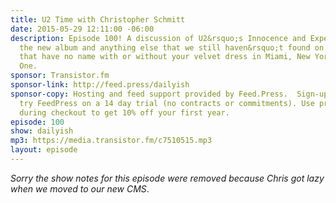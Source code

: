 ```yaml
---
title: U2 Time with Christopher Schmitt
date: 2015-05-29 12:11:00 -06:00
description: Episode 100! A discussion of U2&rsquo;s Innocence and Experience tour,
  the new album and anything else that we still haven&rsquo;t found on the streets
  that have no name with or without your velvet dress in Miami, New York or California.
  One.
sponsor: Transistor.fm
sponsor-link: http://feed.press/dailyish
sponsor-copy: Hosting and feed support provided by Feed.Press.  Sign-up today and
  try FeedPress on a 14 day trial (no contracts or commitments). Use promo code "dailyish"
  during checkout to get 10% off your first year.
episode: 100
show: dailyish
mp3: https://media.transistor.fm/c7510515.mp3
layout: episode
---
```


<em>Sorry the show notes for this episode were removed because Chris got lazy when we moved to our new CMS</em>.
